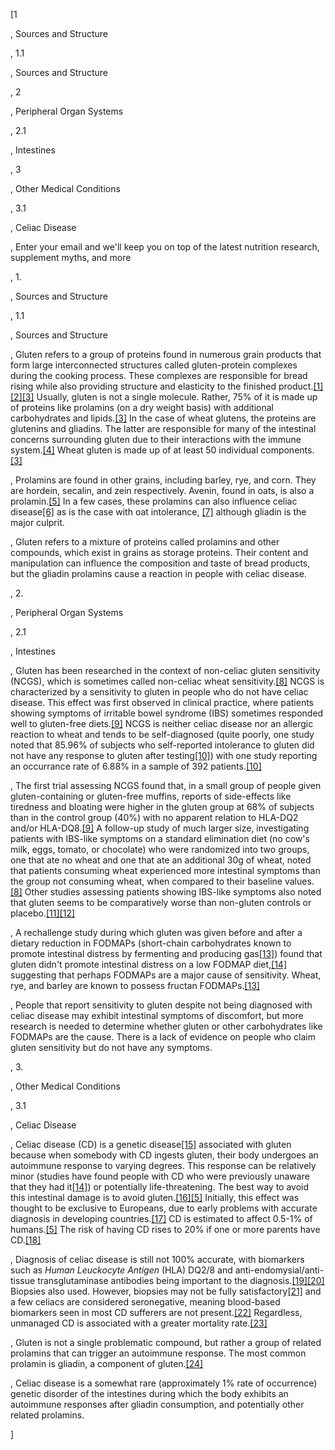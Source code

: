 [1

, Sources and Structure

, 1.1

, Sources and Structure

, 2

, Peripheral Organ Systems

, 2.1

, Intestines

, 3

, Other Medical Conditions

, 3.1

, Celiac Disease

, Enter your email and we'll keep you on top of the latest nutrition research, supplement myths, and more

, 1.

, Sources and Structure

, 1.1

, Sources and Structure

, Gluten refers to a group of proteins found in numerous grain products that form large interconnected structures called gluten-protein complexes during the cooking process. These complexes are responsible for bread rising while also providing structure and elasticity to the finished product.[[1]](#ref-1)[[2]](#ref-2)[[3]](#ref-3) Usually, gluten is not a single molecule. Rather, 75% of it is made up of proteins like prolamins (on a dry weight basis) with additional carbohydrates and lipids.[[3]](#ref-3) In the case of wheat glutens, the proteins are glutenins and gliadins. The latter are responsible for many of the intestinal concerns surrounding gluten due to their interactions with the immune system.[[4]](#ref-4) Wheat gluten is made up of at least 50 individual components.[[3]](#ref-3)

, Prolamins are found in other grains, including barley, rye, and corn. They are hordein, secalin, and zein respectively. Avenin, found in oats, is also a prolamin.[[5]](#ref-5) In a few cases, these prolamins can also influence celiac disease[[6]](#ref-6) as is the case with oat intolerance, [[7]](#ref-7) although gliadin is the major culprit.

, Gluten refers to a mixture of proteins called prolamins and other compounds, which exist in grains as storage proteins. Their content and manipulation can influence the composition and taste of bread products, but the gliadin prolamins cause a reaction in people with celiac disease.

, 2.

, Peripheral Organ Systems

, 2.1

, Intestines

, Gluten has been researched in the context of non-celiac gluten sensitivity (NCGS), which is sometimes called non-celiac wheat sensitivity.[[8]](#ref-8) NCGS is characterized by a sensitivity to gluten in people who do not have celiac disease. This effect was first observed in clinical practice, where patients showing symptoms of irritable bowel syndrome (IBS) sometimes responded well to gluten-free diets.[[9]](#ref-9) NCGS is neither celiac disease nor an allergic reaction to wheat and tends to be self-diagnosed (quite poorly, one study noted that 85.96% of subjects who self-reported intolerance to gluten did not have any response to gluten after testing[[10]](#ref-10)) with one study reporting an occurrance rate of 6.88% in a sample of 392 patients.[[10]](#ref-10)

, The first trial assessing NCGS found that, in a small group of people given gluten-containing or gluten-free muffins, reports of side-effects like tiredness and bloating were higher in the gluten group at 68% of subjects than in the control group (40%) with no apparent relation to HLA-DQ2 and/or HLA-DQ8.[[9]](#ref-9) A follow-up study of much larger size, investigating patients with IBS-like symptoms on a standard elimination diet (no cow's milk, eggs, tomato, or chocolate) who were randomized into two groups, one that ate no wheat and one that ate an additional 30g of wheat, noted that patients consuming wheat experienced more intestinal symptoms than the group not consuming wheat, when compared to their baseline values.[[8]](#ref-8) Other studies assessing patients showing IBS-like symptoms also noted that gluten seems to be comparatively worse than non-gluten controls or placebo.[[11]](#ref-11)[[12]](#ref-12)

, A rechallenge study during which gluten was given before and after a dietary reduction in FODMAPs (short-chain carbohydrates known to promote intestinal distress by fermenting and producing gas[[13]](#ref-13)) found that gluten didn't promote intestinal distress on a low FODMAP diet,[[14]](#ref-14) suggesting that perhaps FODMAPs are a major cause of sensitivity. Wheat, rye, and barley are known to possess fructan FODMAPs.[[13]](#ref-13)

, People that report sensitivity to gluten despite not being diagnosed with celiac disease may exhibit intestinal symptoms of discomfort, but more research is needed to determine whether gluten or other carbohydrates like FODMAPs are the cause. There is a lack of evidence on people who claim gluten sensitivity but do not have any symptoms. 

, 3.

, Other Medical Conditions

, 3.1

, Celiac Disease

, Celiac disease (CD) is a genetic disease[[15]](#ref-15) associated with gluten because when somebody with CD ingests gluten, their body undergoes an autoimmune response to varying degrees. This response can be relatively minor (studies have found people with CD who were previously unaware that they had it[[14]](#ref-14)) or potentially life-threatening. The best way to avoid this intestinal damage is to avoid gluten.[[16]](#ref-16)[[5]](#ref-5) Initially, this effect was thought to be exclusive to Europeans, due to early problems with accurate diagnosis in developing countries.[[17]](#ref-17) CD is estimated to affect 0.5-1% of humans.[[5]](#ref-5) The risk of having CD rises to 20% if one or more parents have CD.[[18]](#ref-18)

, Diagnosis of celiac disease is still not 100% accurate, with biomarkers such as *Human Leuckocyte Antigen* (HLA) DQ2/8 and anti-endomysial/anti-tissue transglutaminase antibodies being important to the diagnosis.[[19]](#ref-19)[[20]](#ref-20) Biopsies also used. However, biopsies may not be fully satisfactory[[21]](#ref-21) and a few celiacs are considered seronegative, meaning blood-based biomarkers seen in most CD sufferers are not present.[[22]](#ref-22) Regardless, unmanaged CD is associated with a greater mortality rate.[[23]](#ref-23)

, Gluten is not a single problematic compound, but rather a group of related prolamins that can trigger an autoimmune response. The most common prolamin is gliadin, a component of gluten.[[24]](#ref-24)

, Celiac disease is a somewhat rare (approximately 1% rate of occurrence) genetic disorder of the intestines during which the body exhibits an autoimmune responses after gliadin consumption, and potentially other related prolamins.

]